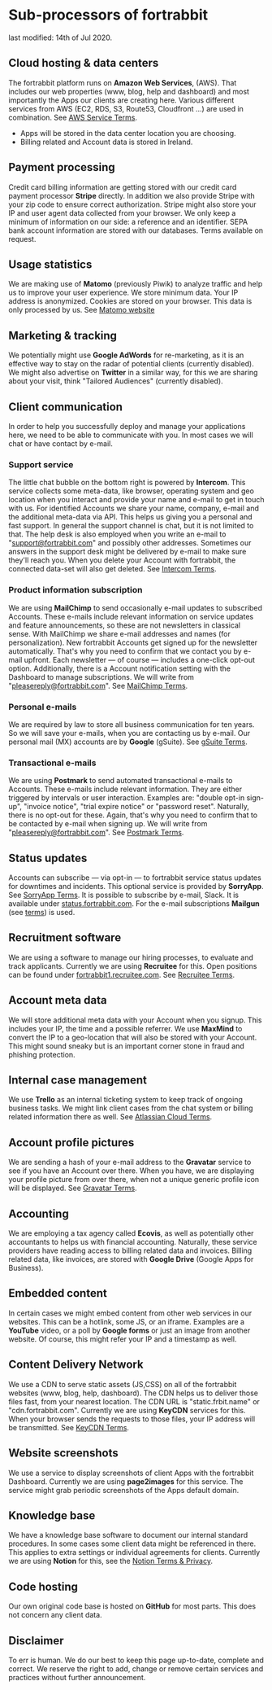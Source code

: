 # Sub-processors of fortrabbit

last modified: 14th of Jul 2020.


## Cloud hosting & data centers

The fortrabbit platform runs on **Amazon Web Services**, (AWS). That includes our web properties (www, blog, help and dashboard) and most importantly the Apps our clients are creating here. Various different services from AWS (EC2, RDS, S3, Route53, Cloudfront …) are used in combination. See [AWS Service Terms](https://aws.amazon.com/service-terms/).

*  Apps will be stored in the data center location you are choosing.
*  Billing related and Account data is stored in Ireland.


## Payment processing

Credit card billing information are getting stored with our credit card payment processor **Stripe** directly. In addition we also provide Stripe with your zip code to ensure correct authorization. Stripe might also store your IP and user agent data collected from your browser. We only keep a minimum of information on our side: a reference and an identifier. SEPA bank account information are stored with our databases. Terms available on request.


## Usage statistics

We are making use of **Matomo** (previously Piwik) to analyze traffic and help us to improve your user experience. We store minimum data. Your IP address is anonymized. Cookies are stored on your browser. This data is only processed by us. See [Matomo website](https://matomo.org/)


## Marketing & tracking

We potentially might use **Google AdWords** for re-marketing, as it is an effective way to stay on the radar of potential clients (currently disabled). We might also advertise on **Twitter** in a similar way, for this we are sharing about your visit, think "Tailored Audiences" (currently disabled). 


## Client communication

In order to help you successfully deploy and manage your applications here, we need to be able to communicate with you. In most cases we will chat or have contact by e-mail.


### Support service

The little chat bubble on the bottom right is powered by **Intercom**. This service collects some meta-data, like browser, operating system and geo location when you interact and provide your name and e-mail to get in touch with us. For identified Accounts we share your name, company, e-mail and the additional meta-data via API. This helps us giving you a personal and fast support. In general the support channel is chat, but it is not limited to that. The help desk is also employed when you write an e-mail to "support@fortrabbit.com" and possibly other addresses. Sometimes our answers in the support desk might be delivered by e-mail to make sure they'll reach you. When you delete your Account with fortrabbit, the connected data-set will also get deleted. See [Intercom Terms](https://www.intercom.com/terms-and-policies#terms).


### Product information subscription

We are using **MailChimp** to send occasionally e-mail updates to subscribed Accounts. These e-mails include relevant information on service updates and feature announcements, so these are not newsletters in classical sense. With MailChimp we share e-mail addresses and names (for personalization). New fortrabbit Accounts get signed up for the newsletter automatically. That's why you need to confirm that we contact you by e-mail upfront. Each newsletter — of course — includes a one-click opt-out option. Additionally, there is a Account notification setting with the Dashboard to manage subscriptions. We will write from "pleasereply@fortrabbit.com". See [MailChimp Terms](https://mailchimp.com/legal/terms/).


### Personal e-mails

We are required by law to store all business communication for ten years. So we will save your e-mails, when you are contacting us by e-mail. Our personal mail (MX) accounts are by **Google** (gSuite). See [gSuite Terms](https://gsuite.google.com/terms/standard_terms_checkout.html).


### Transactional e-mails

We are using **Postmark** to send automated transactional e-mails to Accounts. These e-mails include relevant information. They are either triggered by intervals or user interaction. Examples are: "double opt-in sign-up", "invoice notice", "trial expire notice" or "password reset". Naturally, there is no opt-out for these. Again, that's why you need to confirm that to be contacted by e-mail when signing up. We will write from "pleasereply@fortrabbit.com". See [Postmark Terms](https://postmarkapp.com/terms-of-service).


## Status updates

Accounts can subscribe — via opt-in — to fortrabbit service status updates for downtimes and incidents. This optional service is provided by **SorryApp**. See [SorryApp Terms](https://www.sorryapp.com/terms-of-service.html). It is possible to subscribe by e-mail, Slack. It is available under [status.fortrabbit.com](http://status.fortrabbit.com). For the e-mail subscriptions **Mailgun**  (see [terms](https://www.mailgun.com/terms)) is used.


## Recruitment software

We are using a software to manage our hiring processes, to evaluate and track applicants. Currently we are using **Recruitee** for this. Open positions can be found under [fortrabbit1.recruitee.com](https://fortrabbit1.recruitee.com). See [Recruitee Terms](https://recruitee.com/terms).


## Account meta data

We will store additional meta data with your Account when you signup. This includes your IP, the time and a possible referrer. We use **MaxMind** to convert the IP to a geo-location that will also be stored with your Account. This might sound sneaky but is an important corner stone in fraud and phishing protection.


## Internal case management

We use **Trello** as an internal ticketing system to keep track of ongoing business tasks. We might link client cases from the chat system or billing related information there as well. See [Atlassian Cloud Terms](https://www.atlassian.com/legal/cloud-terms-of-service).


## Account profile pictures

We are sending a hash of your e-mail address to the **Gravatar** service to see if you have an Account over there. When you have, we are displaying your profile picture from over there, when not a unique generic profile icon will be displayed. See [Gravatar Terms](https://en.gravatar.com/site/terms-of-service/).


## Accounting

We are employing a tax agency called **Ecovis**, as well as potentially other accountants to helps us with financial accounting. Naturally, these service providers have reading access to billing related data and invoices. Billing related data, like invoices, are stored with **Google Drive** (Google Apps for Business).


## Embedded content

In certain cases we might embed content from other web services in our websites. This can be a hotlink, some JS, or an iframe. Examples are a **YouTube** video, or a poll by **Google forms** or just an image from another website. Of course, this might refer your IP and a timestamp as well.


## Content Delivery Network

We use a CDN to serve static assets (JS,CSS) on all of the fortrabbit websites (www, blog, help, dashboard). The CDN helps us to deliver those files fast, from your nearest location. The CDN URL is "static.frbit.name" or "cdn.fortrabbit.com". Currently we are using **KeyCDN** services for this. When your browser sends the requests to those files, your IP address will be transmitted. See [KeyCDN Terms](https://www.keycdn.com/terms).


## Website screenshots

We use a service to display screenshots of client Apps with the fortrabbit Dashboard. Currently we are using **page2images** for this service. The service might grab periodic screenshots of the Apps default domain.


## Knowledge base

We have a knowledge base software to document our internal standard procedures. In some cases some client data might be referenced in there. This applies to extra settings or individual agreements for clients. Currently we are using **Notion** for this, see the [Notion Terms & Privacy](https://www.notion.so/Terms-and-Privacy-28ffdd083dc3473e9c2da6ec011b58ac).


## Code hosting

Our own original code base is hosted on **GitHub** for most parts. This does not concern any client data.


## Disclaimer

To err is human. We do our best to keep this page up-to-date, complete and correct. We reserve the right to add, change or remove certain services and practices without further announcement.
